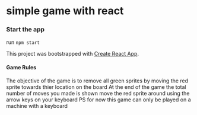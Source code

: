 # simple game with react

### Start the app
run `npm start`

This project was bootstrapped with [Create React App](https://github.com/facebook/create-react-app).

#### Game Rules

The objective of the game is to remove all green sprites by moving the red sprite towards thier location on the board
At the end of the game the total number of moves you made is shown
move the red sprite around using the arrow keys on your keyboard
PS for now this game can only be played on a machine with a keyboard
